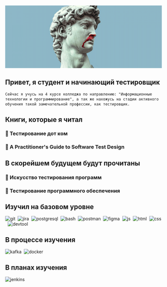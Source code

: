 ![Header](https://github.com/TheNonal/TheNonal/blob/main/assets/vac.png)

## Привет, я студент и начинающий тестировщик
    Сейчас я учусь на 4 курсе колледжа по направлению: "Информационные технологии и программирование", а так же нахожусь на стадии активного обучения такой замечательной профессии, как тестировщик.


## Книги, которые я читал

<div>
    <h3>📕 Тестирование дот ком</h3>
    <h3>📗 A Practitioner's Guide to Software Test Design</h3>
</div>

## В скорейшем будущем будут прочитаны

<div>
    <h3>📘 Искусство тестирования программ</h3>
    <h3>📙 Тестирование программного обеспечения</h3>
</div>


## Изучил на базовом уровне

<div>
  <img src="https://cdn.jsdelivr.net/gh/devicons/devicon/icons/git/git-original.svg"
  title="git" alt="git" width="40" height="40"/>&nbsp
  <img src="https://cdn.jsdelivr.net/gh/devicons/devicon/icons/jira/jira-original.svg"
  title="jira" alt="jira" width="40" height="40"/>&nbsp
  <img src="https://cdn.jsdelivr.net/gh/devicons/devicon/icons/postgresql/postgresql-original.svg" title="postgresql" alt="postgresql" width="40" height="40"/>&nbsp
  <img src="https://cdn.jsdelivr.net/gh/devicons/devicon/icons/bash/bash-original.svg" 
  title="bash" alt="bash" width="40" height="40"/>&nbsp
  <img src="https://cdn.iconscout.com/icon/free/png-512/free-postman-3521648-2945092.png?f=webp&w=256"
  title="postman" alt="postman" width="40" height="40"/>&nbsp
  <img src="https://cdn.jsdelivr.net/gh/devicons/devicon/icons/figma/figma-original.svg"
  title="figma" alt="figma" width="40" height="40"/>&nbsp
  <img src="https://cdn.jsdelivr.net/gh/devicons/devicon/icons/javascript/javascript-original.svg"
  title="js" alt="js" width="40" height="40"/>&nbsp
  <img src="https://cdn.jsdelivr.net/gh/devicons/devicon/icons/html5/html5-original.svg"
  title="html" alt="html" width="40" height="40"/>&nbsp
  <img src="https://cdn.jsdelivr.net/gh/devicons/devicon/icons/css3/css3-original.svg"
  title="css" alt="css" width="40" height="40"/>&nbsp
  <img src="https://d33wubrfki0l68.cloudfront.net/38b5c953a4667366685d55db55d057c86db1fc54/a0fdc/static/acae6b24d940347661ca901ea07f47c1/chrome-dev-logo-icon.png"
  title="devtool" alt="devtool" width="40" height="40"/>&nbsp
</div>

## В процессе изучения

<div>
  <img src="https://cdn.jsdelivr.net/gh/devicons/devicon/icons/apachekafka/apachekafka-original.svg"
  title="kafka" alt="kafka" width="40" height="40"/>&nbsp
  <img src="https://cdn.jsdelivr.net/gh/devicons/devicon/icons/docker/docker-original.svg"
  title="docker" alt="docker" width="40" height="40"/>&nbsp
</div>

## В планах изучения

  <img src="https://cdn.jsdelivr.net/gh/devicons/devicon/icons/jenkins/jenkins-original.svg"
  title="jenkins" alt="jenkins" width="40" height="40"/>